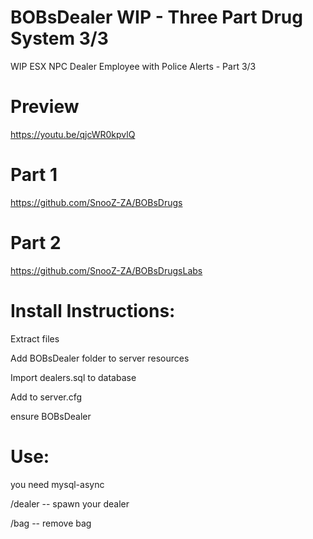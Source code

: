# BOBsDealer WIP - Three Part Drug System 3/3

 WIP ESX NPC Dealer Employee with Police Alerts -  Part 3/3
 
# Preview

https://youtu.be/qjcWR0kpvlQ

# Part 1

https://github.com/SnooZ-ZA/BOBsDrugs

# Part 2

https://github.com/SnooZ-ZA/BOBsDrugsLabs

# Install Instructions:
Extract files

Add BOBsDealer folder to server resources

Import dealers.sql to database

Add to server.cfg

ensure BOBsDealer

# Use:

you need mysql-async

/dealer  -- spawn your dealer

/bag -- remove bag

